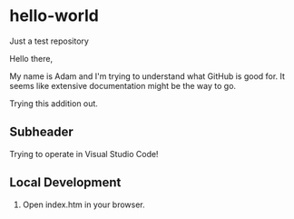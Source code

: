 # hello-world
Just a test repository

Hello there,

My name is Adam and I'm trying to understand what GitHub is good for.
It seems like extensive documentation might be the way to go.

Trying this addition out.

## Subheader

Trying to operate in Visual Studio Code!

## Local Development

1. Open index.htm in your browser.